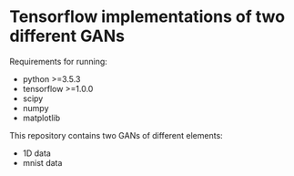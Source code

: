 # Tensorflow implementations of two different GANs

Requirements for running:
	
* python >=3.5.3
* tensorflow >=1.0.0
* scipy
* numpy
* matplotlib

This repository contains two GANs of different elements:

* 1D data
* mnist data